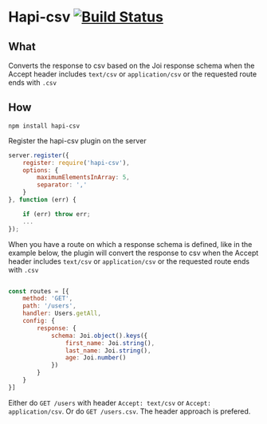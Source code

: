 # Hapi-csv [![Build Status](https://travis-ci.org/Salesflare/hapi-csv.svg?branch=master)](https://travis-ci.org/Salesflare/hapi-csv)

## What
Converts the response to csv based on the Joi response schema when the Accept header includes `text/csv` or `application/csv` or the requested route ends with `.csv`

## How

`npm install hapi-csv`

Register the hapi-csv plugin on the server

```javascript
server.register({
	register: require('hapi-csv'),
	options: {
		maximumElementsInArray: 5,
		separator: ','
	}
}, function (err) {

	if (err) throw err;
	...
});
```

When you have a route on which a response schema is defined, like in the example below, the plugin will convert the response to csv when the Accept header includes `text/csv` or `application/csv` or the requested route ends with `.csv`

```javascript

const routes = [{
    method: 'GET',
    path: '/users',
    handler: Users.getAll,
    config: {
        response: {
            schema: Joi.object().keys({
                first_name: Joi.string(),
                last_name: Joi.string(),
                age: Joi.number()
            })
        }
    }
}]
```

Either do `GET /users` with header `Accept: text/csv` or `Accept: application/csv`.
Or do `GET /users.csv`.
The header approach is prefered.
